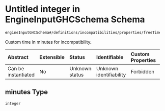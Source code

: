 # Untitled integer in EngineInputGHCSchema Schema

```txt
engineInputGHCSchema#/definitions/incompatibilities/properties/freeTimeAroundMidday/properties/minutes
```

Custom time in minutes for incompatibility.

| Abstract            | Extensible | Status         | Identifiable            | Custom Properties | Additional Properties | Access Restrictions | Defined In                                                        |
| :------------------ | :--------- | :------------- | :---------------------- | :---------------- | :-------------------- | :------------------ | :---------------------------------------------------------------- |
| Can be instantiated | No         | Unknown status | Unknown identifiability | Forbidden         | Allowed               | none                | [ghc.schema.json*](../out/ghc.schema.json "open original schema") |

## minutes Type

`integer`
